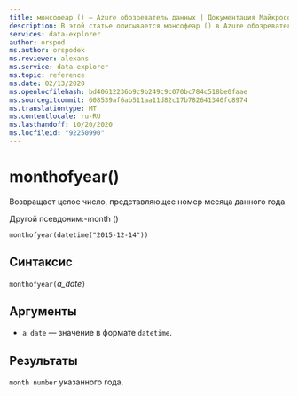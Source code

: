 ```yaml
---
title: монсофеар () — Azure обозреватель данных | Документация Майкрософт
description: В этой статье описывается монсофеар () в Azure обозреватель данных.
services: data-explorer
author: orspod
ms.author: orspodek
ms.reviewer: alexans
ms.service: data-explorer
ms.topic: reference
ms.date: 02/13/2020
ms.openlocfilehash: bd40612236b9c9b249c9c070bc784c518be0faae
ms.sourcegitcommit: 608539af6ab511aa11d82c17b782641340fc8974
ms.translationtype: MT
ms.contentlocale: ru-RU
ms.lasthandoff: 10/20/2020
ms.locfileid: "92250990"
---
```

# <a name="monthofyear"></a>monthofyear()

Возвращает целое число, представляющее номер месяца данного года.

Другой псевдоним:-month ()

```kusto
monthofyear(datetime("2015-12-14"))
```

## <a name="syntax"></a>Синтаксис

`monthofyear(`*a_date*`)`

## <a name="arguments"></a>Аргументы

* `a_date` — значение в формате `datetime`.

## <a name="returns"></a>Результаты

`month number` указанного года.